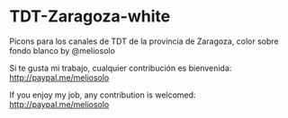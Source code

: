 # TDT-Zaragoza-white
Picons para los canales de TDT de la provincia de Zaragoza, color sobre fondo blanco by @meliosolo

Si te gusta mi trabajo, cualquier contribución es bienvenida: http://paypal.me/meliosolo

If you enjoy my job, any contribution is welcomed: http://paypal.me/meliosolo
